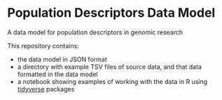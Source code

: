 # Population Descriptors Data Model
A data model for population descriptors in genomic research

This repository contains:

- the data model in JSON format
- a directory with example TSV files of source data, and that data formatted in the data model
- a notebook showing examples of working with the data in R using [tidyverse](https://www.tidyverse.org/) packages
